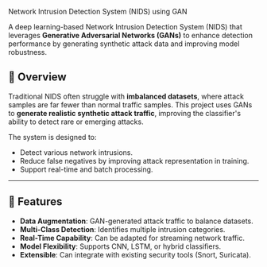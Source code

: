 Network Intrusion Detection System (NIDS) using GAN

A deep learning-based Network Intrusion Detection System (NIDS) that leverages **Generative Adversarial Networks (GANs)** to enhance detection performance by generating synthetic attack data and improving model robustness.

## 📌 Overview
Traditional NIDS often struggle with **imbalanced datasets**, where attack samples are far fewer than normal traffic samples. This project uses GANs to **generate realistic synthetic attack traffic**, improving the classifier's ability to detect rare or emerging attacks.

The system is designed to:
- Detect various network intrusions.
- Reduce false negatives by improving attack representation in training.
- Support real-time and batch processing.

---

## 🚀 Features
- **Data Augmentation**: GAN-generated attack traffic to balance datasets.
- **Multi-Class Detection**: Identifies multiple intrusion categories.
- **Real-Time Capability**: Can be adapted for streaming network traffic.
- **Model Flexibility**: Supports CNN, LSTM, or hybrid classifiers.
- **Extensible**: Can integrate with existing security tools (Snort, Suricata).
